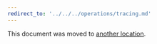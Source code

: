 ```yaml
---
redirect_to: '../../../operations/tracing.md'
---
```


This document was moved to [another location](../../../operations/tracing.md).

<!-- This redirect file can be deleted February 1, 2021, or later. -->
<!-- Before deletion, see: https://docs.gitlab.com/ee/development/documentation/#move-or-rename-a-page -->
